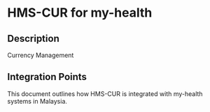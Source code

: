 # HMS-CUR for my-health

## Description

Currency Management

## Integration Points

This document outlines how HMS-CUR is integrated with my-health systems in Malaysia.
